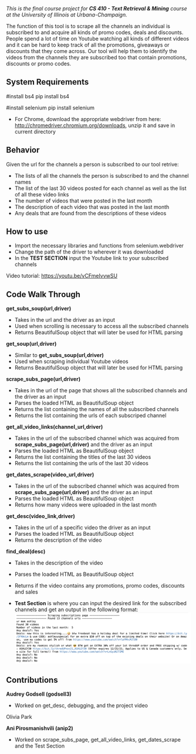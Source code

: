 *This is the final course project for **CS 410 - Text Retrieval & Mining** course at the University of Illinois at Urbana-Champaign.*


The function of this tool is to scrape all the channels an individual is subscribed to and acquire all kinds of promo codes, deals and discounts. People spend a lot of time on Youtube watching all kinds of different videos and it can be hard to keep track of all the promotions, giveaways or discounts that they come across. Our tool will help them to identify the videos from the channels they are subscribed too that contain promotions, discounts or promo codes.

## System Requirements

  #install bs4
  pip install bs4

  #install selenium
  pip install selenium

- For Chrome, download the appropriate webdriver from here: http://chromedriver.chromium.org/downloads, unzip it and save in current directory

## Behavior

Given the url for the channels a person is subscribed to our tool retrive:

- The lists of all the channels the person is subscribed to and the channel names
- The list of the last 30 videos posted for each channel as well as the list of all these video links
- The number of videos that were posted in the last month
- The description of each video that was posted in the last month
- Any deals that are found from the descriptions of these videos

## How to use

- Import the necessary libraries and functions from selenium.webdriver
- Change the path of the driver to wherever it was downloaded
- In the **TEST SECTION** input the Youtube link to your subscribed channels

Video tutorial: https://youtu.be/vCFmeIvvwSU

## Code Walk Through

**get_subs_soup(url,driver)**
- Takes in the url and the driver as an input
- Used when scrolling is necessary to access all the subscribed channels
- Returns BeautifulSoup object that will later be used for HTML parsing

**get_soup(url,driver)**
- Similar to **get_subs_soup(url,driver)**
- Used when scraping individual Youtube videos
- Returns BeautifulSoup object that will later be used for HTML parsing

**scrape_subs_page(url,driver)**
- Takes in the url of the page that shows all the subscribed channels and the driver as an input
- Parses the loaded HTML as BeautifulSoup object
- Returns the list containing the names of all the subscribed channels
- Returns the list containing the urls of each subscriped channel

**get_all_video_links(channel_url,driver)**
- Takes in the url of the subscribed channel which was acquired from **scrape_subs_page(url,driver)** and the driver as an input
- Parses the loaded HTML as BeautifulSoup object
- Returns the list containing the titles of the last 30 videos
- Returns the list containing the urls of the last 30 videos

**get_dates_scrape(video_url,driver)**
- Takes in the url of the subscribed channel which was acquired from **scrape_subs_page(url,driver)** and the driver as an input
- Parses the loaded HTML as BeautifulSoup object
- Returns how many videos were uploaded in the last month

**get_desc(video_link,driver)**
- Takes in the url of a specific video the driver as an input
- Parses the loaded HTML as BeautifulSoup object
- Returns the description of the video

**find_deal(desc)**
- Takes in the description of the video
- Parses the loaded HTML as BeautifulSoup object
- Returns if the video contains any promotions, promo codes, discounts and sales

- **Test Section** is where you can input the desired link for the subscribed channels and get an output in the following format:
  ![test image](test_output.png)

## Contributions

**Audrey Godsell (godsell3)**
- Worked on get_desc, debugging, and the project video

Olivia Park

**Ani Pirosmanishvili (anip2)**
- Worked on scrape_subs_page, get_all_video_links, get_dates_scrape and the Test Section
